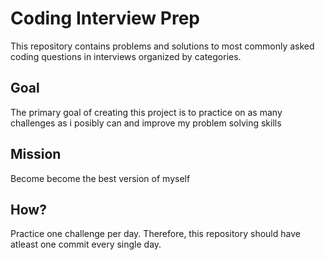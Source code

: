 # Coding Interview Prep
This repository contains problems and solutions to most commonly asked coding questions in interviews organized by categories. 
## Goal
The primary goal of creating this project is to practice on as many challenges as i posibly can and improve my problem solving skills
## Mission
Become become the best version of myself
## How?
Practice one challenge per day. Therefore, this repository should have atleast one commit every single day. 
